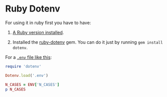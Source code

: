 # Ruby Dotenv

For using it in ruby first you have to have:

1. [A Ruby version installed](https://www.ruby-lang.org/en/).

2. Installed the [ruby-dotenv](https://rubygems.org/gems/dotenv) gem. You can do it just by running `gem install dotenv`.

For a [`.env` file like this](../.env):

```ruby
require 'dotenv'

Dotenv.load('.env')

N_CASES = ENV['N_CASES']
p N_CASES
```
